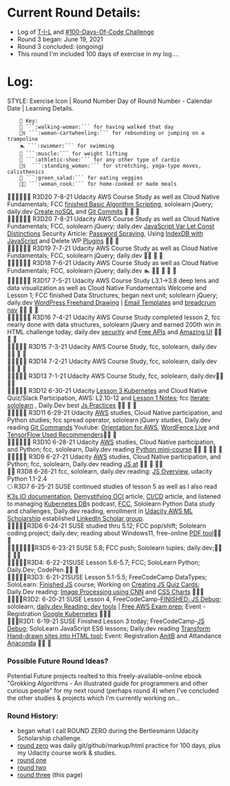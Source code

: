 # Current Round Details:
* Log of [T-I-L]((https://github.com/EO4wellness/T-I-L)) and [#100-Days-Of-Code Challenge](https://github.com/EO4wellness/100-days-of-code/)
* Round 3 began:  June 19, 2021
* Round 3 concluded: (ongoing) 
* This round I'm included 100 days of exercise in my log....

# Log:
STYLE: Exercise Icon | Round Number Day of Round Number - Calendar Date |  Learning Details. 
```
    🔑 Key: 
    🚶‍ ```:walking-woman:``` for having walked that day
    🤸‍♀️ ```:woman-cartwheeling:``` for rebounding or jumping on a trampoline 
    🏊 ```:swimmer:``` for swimming 
    💪 ```:muscle:``` for weight lifting 
    👟 ```:athletic-shoe:``` for any other type of cardio 
    🧍‍♀️  ```:standing_woman:``` for stretching, yoga-type moves, calisthenics
    🥗 ```:green_salad:``` for eating veggies
    👩‍🍳 ```:woman_cook:``` for home-cooked or made meals 
```

🤸‍♀️🧍‍♀️🚶‍💪 R3D20 7-8-21 Udacity AWS Course Study as well as Cloud Native Fundamentals; FCC [finished Basic Algorithm Scripting](https://github.com/EO4wellness/T-I-L/blob/main/JavaScript/freecodecamp-notes/06_Basic-Algorithm-Scripting.md), sololearn jQuery;  daily.dev [Create noSQL](https://www.freecodecamp.org/news/how-to-create-a-nosql-database-with-ravendb/) and [Git Commits](https://www.simplethread.com/git-commit-message-101/) 🍳 🥗 🍄 <br>
🤸‍♀️🧍‍♀️🚶‍💪 R3D20 7-8-21 Udacity AWS Course Study as well as Cloud Native Fundamentals; FCC, sololearn jQuery;  daily.dev [JavaScript Var Let Const Distinctions](https://javascript.plainenglish.io/the-art-of-using-var-let-and-const-d3a819a391a0) Security Article: [Password Spraying](https://auth0.com/blog/what-is-password-spraying-how-to-stop-password-spraying-attacks/), Using [IndexDB with JavaScript](https://blog.openreplay.com/how-to-use-indexdb-to-manage-state-in-javascript) and Delete WP [Plugins](https://torquemag.io/2021/07/uninstall-wordpress-plugins/)  👩‍🍳 🥗 <br>
🤸‍♀️🧍‍♀️🚶‍💪 R3D19 7-7-21 Udacity AWS Course Study as well as Cloud Native Fundamentals; FCC, sololearn jQuery;  daily.dev  👩‍🍳 🥗 🍄 <br>
🤸‍♀️🧍‍♀️🚶‍💪 R3D18 7-6-21 Udacity AWS Course Study as well as Cloud Native Fundamentals; FCC, sololearn jQuery;  daily.dev  🏊 👩‍🍳 🥗 🍄 🚙 <br>
🤸‍♀️🧍‍♀️🚶‍💪 R3D17 7-5-21 Udacity AWS Course Study L3.1->3.8 deep lens and data visualization as well as Cloud Native Fundamentals Welcome and Lesson 1; FCC finished Data Structures, began next unit; sololearn jQuery;  daily.dev [WordPress Freehand Drawing](https://wptavern.com/automattic-releases-sketch-block-for-drawing-in-the-wordpress-editor) | [Email Templates](https://wpmudev.com/blog/web-developer-email-templates/) and [breadcrum nav](https://www.wpbeginner.com/wp-tutorials/how-to-display-breadcrumb-navigation-links-in-wordpress/) 👩‍🍳 🥗 🍄<br>
🤸‍♀️🧍‍♀️🚶‍💪 R3D16 7-4-21 Udacity AWS Course Study completed lesson 2, fcc nearly done with data structures, sololearn jQuery and earned 200th win in HTML challenge today,  daily.dev [security](https://www.geeksforgeeks.org/5-best-cybersecurity-certifications-for-2021/) and [Free APIs](https://devdojo.com/myogeshchavan97/a-curated-list-of-free-apis-for-your-next-project) and [Amazing UI](https://devdojo.com/savio/15-amazing-websites-for-ui-inspirations) 👩‍🍳 🥗 🍄<br>
🤸‍♀️🧍‍♀️🚶‍ R3D15 7-3-21 Udacity AWS Course Study, fcc, sololearn,  daily.dev 👩‍🍳 🥗 🍄<br>
🤸‍♀️🧍‍♀️🚶‍ R3D14 7-2-21 Udacity AWS Course Study, fcc, sololearn,  daily.dev👩‍🍳 🥗 🍄<br>
🤸‍♀️🧍‍♀️🚶‍ R3D13 7-1-21 Udacity AWS Course Study, fcc, sololearn,  daily.dev👩‍🍳 🥗🍄 <br>
🤸‍♀️🧍‍♀️🚶‍ R3D12 6-30-21 Udacity [Lesson 3 Kubernetes](https://classroom.udacity.com/courses/ud615/lessons/7824962412/concepts/81991020800923) and Cloud Native Quiz/Slack Participation, AWS: L2.10-12 and [Lesson 1 Notes](https://github.com/EO4wellness/leary-leerie/blob/master/AI-ML-topics/AWS%20Scholarship/lesson1.md); fcc [Iterate](https://www.freecodecamp.org/learn/javascript-algorithms-and-data-structures/basic-data-structures/iterate-through-all-an-arrays-items-using-for-loops); [sololearn](https://www.sololearn.com/learning/1082) , Daily.Dev best [Js Practices](https://code.tutsplus.com/tutorials/24-javascript-best-practices-for-beginners--net-5399) 👩‍🍳 🥗 🍄<br>
🤸‍♀️🧍‍♀️🚶‍ R3D11 6-29-21 Udacity [AWS](https://github.com/EO4wellness/leary-leerie/tree/master/AI-ML-topics/AWS%20Scholarship) studies, Cloud Native participation, and Python studies; fcc spread operator, sololearn jQuery studies, Daily.dev reading [Git Commands](https://dev.to/devdefinitive/25-git-commands-i-use-daily-and-you-should-know-1kj5) Youtube: [Orientation for AWS](https://youtu.be/G9LtP9HcNHM), [WordFence Live](https://youtu.be/KV9N_8tbQW8) and [TensorFlow Used Recommenders](https://www.youtube.com/watch?v=BthUPVwA59s)👩‍🍳 🥗 <br>
🤸‍♀️🧍‍♀️🚶‍💪 R3D10 6-28-21 Udacity [AWS](https://github.com/EO4wellness/leary-leerie/tree/master/AI-ML-topics/AWS%20Scholarship) studies, Cloud Native participation, and Python; fcc, sololearn, Daily.dev reading [Python mini-course](https://realpython.com/courses/python-inner-functions/) 👩‍🍳 🥗 🏊‍♀️ 🍄 <br>
🤸‍♀️🧍‍♀️🚶‍ R3D9 6-27-21 Udacity [AWS](https://github.com/EO4wellness/leary-leerie/tree/master/AI-ML-topics/AWS%20Scholarship) studies, Cloud Native participation, and Python; fcc, sololearn, Daily.dev reading [JS at](https://dev.to/laurieontech/at-coming-soon-to-ecmascript-1k91) 👩‍🍳 🥗 🏊‍♀️<br>
🤸‍♀️ R3D8 6-26-21 fcc, sololearn, daily.dev reading: [JS Overview](https://medium.com/geekculture/all-you-need-to-know-about-javascript-143fba311477), udacity Python 1.1-2.4 <br>
🌕 R3D7 6-25-21 SUSE continued studies of lesson 5 as well as I also read [K3s.IO documentation](http://k3s.io/), [Demystifying OCI](https://www.docker.com/blog/demystifying-open-container-initiative-oci-specifications/) article, [CI/CD](https://faun.pub/build-a-complete-ci-cd-pipeline-and-its-infrastructure-with-aws-jenkins-bitbucket-docker-22c49ad4674a) article, and listened to managing [Kubernetes DB](https://hackernoon.com/the-hackernoon-podcast-managing-databases-on-kubernetes-with-anil-kumar-n1c377u)s podcast, [FCC](https://www.freecodecamp.org/learn/javascript-algorithms-and-data-structures/basic-data-structures/remove-items-using-splice), Sololearn Python Data study and challenges, Daily.dev reading, enrollment in [Udacity AWS ML Scholarship](https://github.com/EO4wellness/leary-leerie/blob/master/AI-ML-topics/AWS%20Scholarship/readme.md) established [LinkedIn Scholar group](https://www.linkedin.com/groups/12545753/). <br>
🤸‍♀️🧍‍♀️🚶‍R3D6 6-24-21 SUSE studied thru 5.12; FCC pop/shift; Sololearn coding project; daily.dev; reading about Windows11, free-online [PDF tool](https://www.sejda.com/)👩‍🍳 🥗 <br>
🤸‍♀️🧍‍♀️💪👟🚶‍R3D5 6-23-21 SUSE 5.8; FCC push; Sololearn tuples; daily.dev;👩‍🍳 🥗 🏊‍♀️ <br>
🤸‍♀️🧍‍♀️🚶‍R3D4: 6-22-21SUSE Lesson 5.6-5.7; FCC; SoloLearn Python; Daily.Dev; CodePen.👩‍🍳 🥗 <br>
🤸‍♀️🧍‍♀️🚶‍R3D3: 6-21-21SUSE Lesson 5.1-5.5; FreeCodeCamp DataTypes; SoloLearn: [Finished JS](https://github.com/EO4wellness/T-I-L/blob/main/JavaScript/SoloLearn-JS-Course/Images/cert-15619122-1024.pdf) course; Working on [Creating JS Quiz Cards](https://www.brainscape.com/p/3VYU5-LH-AUM18); Daily.Dev reading: [Image Processing using CNN](https://www.analyticsvidhya.com/blog/2021/06/image-processing-using-cnn-a-beginners-guide/) and [CSS Charts](https://css-tricks.com/how-to-create-css-charts-with-interesting-shapes-glyphs-and-emoji/) 👩‍🍳🥗<br> 
🤸‍♀️💪👟R3D2: 6-20-21 SUSE Lesson 4, FreeCodeCamp-[FINISHED: JS Debug](https://github.com/EO4wellness/T-I-L/blob/main/JavaScript/freecodecamp-notes/04_Debugging.md); sololearn,  [daily.dev Reading: dev tools](https://free-for.dev/#/) | [Free AWS Exam prep](https://pages.awscloud.com/Globa_traincert_Get_AWS_Certified_Developer_Associate.html); Event - Registration [Google Kubernetes](https://cloudonair.withgoogle.com/events/cloud-onboard-gke?utm_source=google&utm_medium=blog&utm_campaign=FY21-Q2-northam-NA1132-onlineevent-er-CloudOnBoardGKE&utm_content=blog) 👩‍🍳🥗<br> 
🤸‍♀️🚶‍R3D1: 6-19-21 SUSE Finished Lesson 3 today; FreeCodeCamp-[JS Debug](https://github.com/EO4wellness/T-I-L/blob/main/JavaScript/freecodecamp-notes/04_Debugging.md); SoloLearn JavaScript ES6 lessons; Daily.dev reading [Transform Hand-drawn sites into HTML tool](https://sketch2code.azurewebsites.net); Event: Registration [AnitB]() and Attandance [Anaconda]() 👩‍🍳 🥗 <br> 
 
### Possible Future Round Ideas?
Potential Future projects realted to this freely-available-online ebook "Grokking Algorithms - An illustrated guide for programmers and other curious people" for my next round (perhaps round 4) when I've concluded the other studies & projects which I'm currently working on... 

### Round History: 
* began what I call ROUND ZERO during the Bertlesmann Udacity Scholarship challenge. 
* [round zero](https://github.com/EO4wellness/100-days-of-code/blob/master/History-EO4Wellness/round-0_log.md) was daily git/github/markup/html practice for 100 days, plus my Udacity course work & studies. 
* [round one](https://github.com/EO4wellness/100-days-of-code/blob/master/History-EO4Wellness/round-1_log.md)
* [round two](https://github.com/EO4wellness/100-days-of-code/blob/master/History-EO4Wellness/round-2_log.md)
* [round three](https://github.com/EO4wellness/100-days-of-code/edit/master/History-EO4Wellness/round-3_log.md) (this page) 
